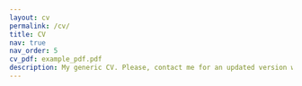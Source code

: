 ```yaml
---
layout: cv
permalink: /cv/
title: CV
nav: true
nav_order: 5
cv_pdf: example_pdf.pdf
description: My generic CV. Please, contact me for an updated version with the appropiate details.
---
```

